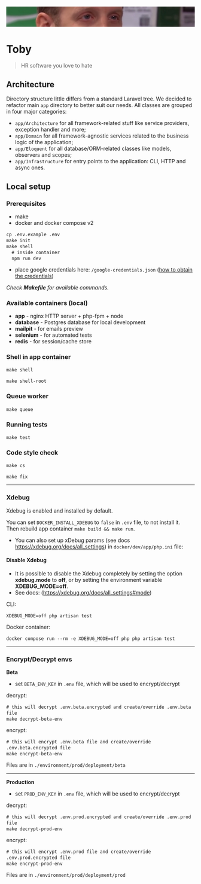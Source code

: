 ![He's watching you](toby.png)

# Toby

> HR software you love to hate

## Architecture
Directory structure little differs from a standard Laravel tree. We decided to refactor main `app` directory to better suit our needs. All classes are grouped in four major categories:
* `app/Architecture` for all framework-related stuff like service providers, exception handler and more;
* `app/Domain` for all framework-agnostic services related to the business logic of the application;
* `app/Eloquent` for all database/ORM-related classes like models, observers and scopes;
* `app/Infrastructure` for entry points to the application: CLI, HTTP and async ones.

## Local setup

### Prerequisites
- make
- docker and docker compose v2

```
cp .env.example .env
make init
make shell
  # inside container
  npm run dev
```

- place google credentials here: `/google-credentials.json` ([how to obtain the credentials](https://github.com/spatie/laravel-google-calendar#how-to-obtain-the-credentials-to-communicate-with-google-calendar))

_Check **Makefile** for available commands._

### Available containers (local)

- **app** - nginx HTTP server + php-fpm + node
- **database** - Postgres database for local development
- **mailpit** - for emails preview
- **selenium** - for automated tests
- **redis** - for session/cache store

### Shell in app container

```shell
make shell
```
```shell
make shell-root
```

### Queue worker

```shell
make queue
```

### Running tests

```shell
make test
```

### Code style check
```shell
make cs
```
```shell
make fix
```
---
### Xdebug

Xdebug is enabled and installed by default.

You can set `DOCKER_INSTALL_XDEBUG` to `false` in `.env` file, to not install it.\
Then rebuild app container `make build && make run`.
* You can also set up xDebug params (see docs https://xdebug.org/docs/all_settings) in `docker/dev/app/php.ini` file:

#### Disable Xdebug

* It is possible to disable the Xdebug completely by setting the option **xdebug.mode** to **off**, or by setting the environment variable **XDEBUG_MODE=off**.
* See docs: (https://xdebug.org/docs/all_settings#mode)

CLI:

```
XDEBUG_MODE=off php artisan test
```

Docker container:

```
docker compose run --rm -e XDEBUG_MODE=off php php artisan test
```

---
### Encrypt/Decrypt envs

**Beta**
- set `BETA_ENV_KEY` in `.env` file, which will be used to encrypt/decrypt

decrypt:
```shell
# this will decrypt .env.beta.encrypted and create/override .env.beta file
make decrypt-beta-env
```

encrypt:
```shell
# this will encrypt .env.beta file and create/override .env.beta.encrypted file
make encrypt-beta-env
```
Files are in `./environment/prod/deployment/beta`

---
**Production**
- set `PROD_ENV_KEY` in `.env` file, which will be used to encrypt/decrypt

decrypt:
```shell
# this will decrypt .env.prod.encrypted and create/override .env.prod file
make decrypt-prod-env
```

encrypt:
```shell
# this will encrypt .env.prod file and create/override .env.prod.encrypted file
make encrypt-prod-env
```
Files are in `./environment/prod/deployment/prod`
